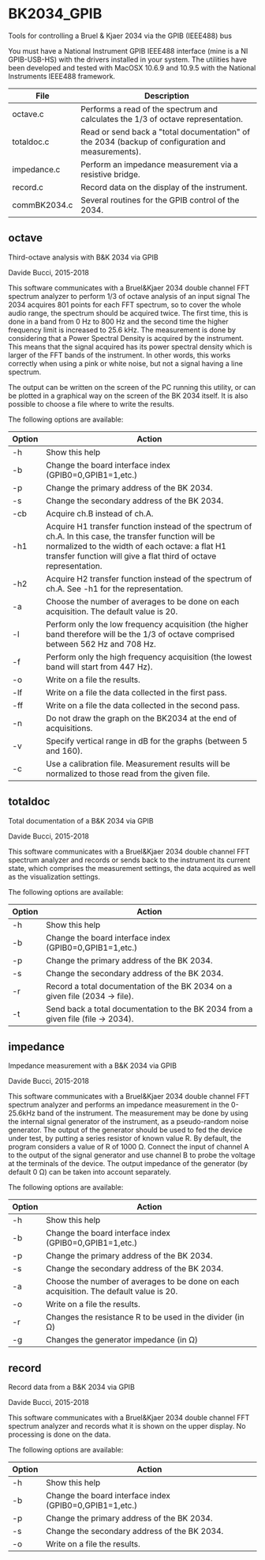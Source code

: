 # BK2034_GPIB
Tools for controlling a Bruel &amp; Kjaer 2034 via the GPIB (IEEE488) bus

You must have a National Instrument GPIB IEEE488 interface (mine is a NI GPIB-USB-HS) with the drivers installed in your system.
The utilities have been developed and tested with MacOSX 10.6.9 and 10.9.5 with the National Instruments IEEE488 framework.


|File          | Description |
|--------------|-------------|
|octave.c      | Performs a read of the spectrum and calculates the 1/3 of octave representation. |
|totaldoc.c    | Read or send back a "total documentation" of the 2034 (backup of configuration and measurements). |
|impedance.c   | Perform an impedance measurement via a resistive bridge. |
|record.c      | Record data on the display of the instrument. |
|commBK2034.c  | Several routines for the GPIB control of the 2034. |



## octave

Third-octave analysis with B&K 2034 via GPIB

Davide Bucci, 2015-2018

This software communicates with a Bruel&Kjaer 2034 double channel FFT
spectrum analyzer to perform 1/3 of octave analysis of an input signal
The 2034 acquires 801 points for each FFT spectrum, so to cover the
whole audio range, the spectrum should be acquired twice. The first
time, this is done in a band from 0 Hz to 800 Hz and the second time
the higher frequency limit is increased to 25.6 kHz.
The measurement is done by considering that a Power Spectral Density is
acquired by the instrument. This means that the signal acquired has its
power spectral density which is larger of the FFT bands of the instrument.
In other words, this works correctly when using a pink or white noise,
but not a signal having a line spectrum.

The output can be written on the screen of the PC running this utility,
or can be plotted in a graphical way on the screen of the BK 2034 itself.
It is also possible to choose a file where to write the results.

The following options are available:

| Option | Action
|--------|------------------------------------------------------------|
|  -h    | Show this help
|  -b    | Change the board interface index (GPIB0=0,GPIB1=1,etc.)
|  -p    | Change the primary address of the BK 2034.
|  -s    | Change the secondary address of the BK 2034.
|  -cb   | Acquire ch.B instead of ch.A.
|  -h1   | Acquire H1 transfer function instead of the spectrum of ch.A. In this case, the transfer function will be normalized to the width of each octave: a flat H1 transfer function will give a flat third of octave representation.
|  -h2   | Acquire H2 transfer function instead of the spectrum of ch.A. See -h1 for the representation.
|  -a    | Choose the number of averages to be done on each acquisition. The default value is 20.
|  -l    | Perform only the low frequency acquisition (the higher band  therefore will be the 1/3 of octave comprised between 562 Hz and 708 Hz.
|  -f    | Perform only the high frequency acquisition (the lowest band will start from 447 Hz).
|  -o    | Write on a file the results.
|  -lf   | Write on a file the data collected in the first pass.
|  -ff   | Write on a file the data collected in the second pass.
|  -n    | Do not draw the graph on the BK2034 at the end of acquisitions.
|  -v    | Specify vertical range in dB for the graphs (between 5 and 160).
|  -c    | Use a calibration file. Measurement results will be normalized to those read from the given file.

## totaldoc

Total documentation of a B&K 2034 via GPIB

Davide Bucci, 2015-2018

This software communicates with a Bruel&Kjaer 2034 double channel FFT
spectrum analyzer and records or sends back to the instrument its current
state, which comprises the measurement settings, the data acquired as well
as the visualization settings.


The following options are available:

| Option | Action
|--------|------------------------------------------------------------|
|  -h    | Show this help
|  -b    | Change the board interface index (GPIB0=0,GPIB1=1,etc.)
|  -p    | Change the primary address of the BK 2034.
|  -s    | Change the secondary address of the BK 2034.
|  -r    | Record a total documentation of the BK 2034 on a given file (2034 -> file).
|  -t    | Send back a total documentation to the BK 2034 from a given file  (file -> 2034).

## impedance

Impedance measurement with a B&K 2034 via GPIB

Davide Bucci, 2015-2018

This software communicates with a Bruel&Kjaer 2034 double channel FFT
spectrum analyzer and performs an impedance measurement in the 0-25.6kHz
band of the instrument. The measurement may be done by using the internal
signal generator of the instrument, as a pseudo-random noise generator.
The output of the generator should be used to fed the device under test,
by putting a series resistor of known value R. By default, the program
considers a value of R of 1000 Ω. Connect the input of channel A to the
output of the signal generator and use channel B to probe the voltage
at the terminals of the device. The output impedance of the generator
(by default 0 Ω) can be taken into account separately.


The following options are available:

| Option | Action
|--------|------------------------------------------------------------|
|  -h    | Show this help
|  -b    | Change the board interface index (GPIB0=0,GPIB1=1,etc.)
|  -p    | Change the primary address of the BK 2034.
|  -s    | Change the secondary address of the BK 2034.
|  -a    | Choose the number of averages to be done on each acquisition. The default value is 20.
|  -o    | Write on a file the results.
|  -r    | Changes the resistance R to be used in the divider (in Ω)
|  -g    | Changes the generator impedance (in Ω)

## record

Record data from a B&K 2034 via GPIB

Davide Bucci, 2015-2018

This software communicates with a Bruel&Kjaer 2034 double channel FFT
spectrum analyzer and records what it is shown on the upper display.
No processing is done on the data.


The following options are available:

| Option | Action
|--------|------------------------------------------------------------|
|  -h    | Show this help
|  -b    | Change the board interface index (GPIB0=0,GPIB1=1,etc.)
|  -p    | Change the primary address of the BK 2034.
|  -s    | Change the secondary address of the BK 2034.
|  -o    | Write on a file the results.
